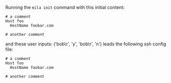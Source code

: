Running the `mila init` command with this initial content:

```
# a comment
Host foo
  HostName foobar.com

# another comment

```

and these user inputs: ('bob\r', 'y', 'bob\r', 'n')
leads the following ssh config file:

```
# a comment
Host foo
  HostName foobar.com

# another comment

```
